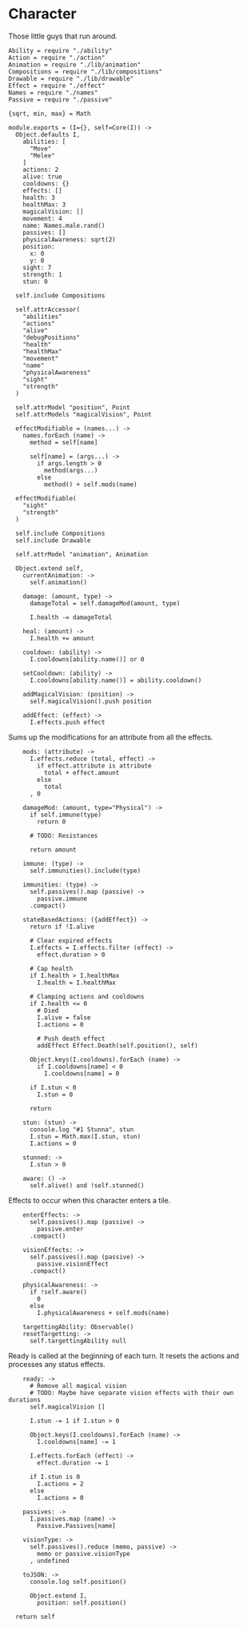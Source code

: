 Character
=========

Those little guys that run around.

    Ability = require "./ability"
    Action = require "./action"
    Animation = require "./lib/animation"
    Compositions = require "./lib/compositions"
    Drawable = require "./lib/drawable"
    Effect = require "./effect"
    Names = require "./names"
    Passive = require "./passive"

    {sqrt, min, max} = Math

    module.exports = (I={}, self=Core(I)) ->
      Object.defaults I,
        abilities: [
          "Move"
          "Melee"
        ]
        actions: 2
        alive: true
        cooldowns: {}
        effects: []
        health: 3
        healthMax: 3
        magicalVision: []
        movement: 4
        name: Names.male.rand()
        passives: []
        physicalAwareness: sqrt(2)
        position:
          x: 0
          y: 0
        sight: 7
        strength: 1
        stun: 0

      self.include Compositions

      self.attrAccessor(
        "abilities"
        "actions"
        "alive"
        "debugPositions"
        "health"
        "healthMax"
        "movement"
        "name"
        "physicalAwareness"
        "sight"
        "strength"
      )

      self.attrModel "position", Point
      self.attrModels "magicalVision", Point

      effectModifiable = (names...) ->
        names.forEach (name) ->
          method = self[name]

          self[name] = (args...) ->
            if args.length > 0
              method(args...)
            else
              method() + self.mods(name)

      effectModifiable(
        "sight"
        "strength"
      )

      self.include Compositions
      self.include Drawable

      self.attrModel "animation", Animation

      Object.extend self,
        currentAnimation: ->
          self.animation()

        damage: (amount, type) ->
          damageTotal = self.damageMod(amount, type)

          I.health -= damageTotal

        heal: (amount) ->
          I.health += amount

        cooldown: (ability) ->
          I.cooldowns[ability.name()] or 0

        setCooldown: (ability) ->
          I.cooldowns[ability.name()] = ability.cooldown()

        addMagicalVision: (position) ->
          self.magicalVision().push position

        addEffect: (effect) ->
          I.effects.push effect

Sums up the modifications for an attribute from all the effects.

        mods: (attribute) ->
          I.effects.reduce (total, effect) ->
            if effect.attribute is attribute
              total + effect.amount
            else
              total
          , 0

        damageMod: (amount, type="Physical") ->
          if self.immune(type)
            return 0

          # TODO: Resistances

          return amount

        immune: (type) ->
          self.immunities().include(type)

        immunities: (type) ->
          self.passives().map (passive) ->
            passive.immune
          .compact()

        stateBasedActions: ({addEffect}) ->
          return if !I.alive

          # Clear expired effects
          I.effects = I.effects.filter (effect) ->
            effect.duration > 0

          # Cap health
          if I.health > I.healthMax
            I.health = I.healthMax

          # Clamping actions and cooldowns
          if I.health <= 0
            # Died
            I.alive = false
            I.actions = 0

            # Push death effect
            addEffect Effect.Death(self.position(), self)

          Object.keys(I.cooldowns).forEach (name) ->
            if I.cooldowns[name] < 0
              I.cooldowns[name] = 0

          if I.stun < 0
            I.stun = 0

          return

        stun: (stun) ->
          console.log "#1 Stunna", stun
          I.stun = Math.max(I.stun, stun)
          I.actions = 0

        stunned: ->
          I.stun > 0

        aware: () ->
          self.alive() and !self.stunned()

Effects to occur when this character enters a tile.

        enterEffects: ->
          self.passives().map (passive) ->
            passive.enter
          .compact()

        visionEffects: ->
          self.passives().map (passive) ->
            passive.visionEffect
          .compact()

        physicalAwareness: ->
          if !self.aware()
            0
          else
            I.physicalAwareness + self.mods(name)

        targettingAbility: Observable()
        resetTargetting: ->
          self.targettingAbility null

Ready is called at the beginning of each turn. It resets the actions and processes
any status effects.

        ready: ->
          # Remove all magical vision
          # TODO: Maybe have separate vision effects with their own durations
          self.magicalVision []

          I.stun -= 1 if I.stun > 0

          Object.keys(I.cooldowns).forEach (name) ->
            I.cooldowns[name] -= 1

          I.effects.forEach (effect) ->
            effect.duration -= 1

          if I.stun is 0
            I.actions = 2
          else
            I.actions = 0

        passives: ->
          I.passives.map (name) ->
            Passive.Passives[name]

        visionType: ->
          self.passives().reduce (memo, passive) ->
            memo or passive.visionType
          , undefined

        toJSON: ->
          console.log self.position()

          Object.extend I,
            position: self.position()

      return self
